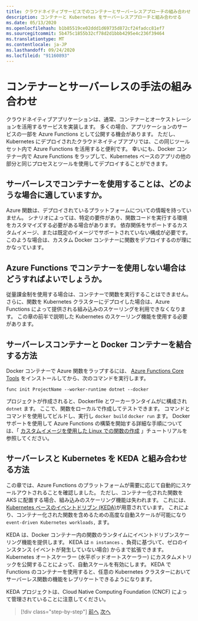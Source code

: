 ```yaml
---
title: クラウドネイティブサービスでのコンテナーとサーバーレスアプローチの組み合わせ
description: コンテナーと Kubernetes をサーバーレスアプローチと組み合わせる
ms.date: 05/13/2020
ms.openlocfilehash: b1b85519ce02ddd1d69735d872cf24fadcc81ef7
ms.sourcegitcommit: 5b475c1855b32cf78d2d1bbb4295e4c236f39464
ms.translationtype: MT
ms.contentlocale: ja-JP
ms.lasthandoff: 09/24/2020
ms.locfileid: "91160893"
---
```

# <a name="combining-containers-and-serverless-approaches"></a>コンテナーとサーバーレスの手法の組み合わせ

クラウドネイティブアプリケーションは、通常、コンテナーとオーケストレーションを活用するサービスを実装します。 多くの場合、アプリケーションのサービスの一部を Azure Functions として公開する機会があります。 ただし、Kubernetes にデプロイされたクラウドネイティブアプリでは、この同じツールセット内で Azure Functions を活用すると便利です。 幸いにも、Docker コンテナー内で Azure Functions をラップして、Kubernetes ベースのアプリの他の部分と同じプロセスとツールを使用してデプロイすることができます。

## <a name="when-does-it-make-sense-to-use-containers-with-serverless"></a>サーバーレスでコンテナーを使用することは、どのような場合に適していますか。

Azure 関数は、デプロイされているプラットフォームについての情報を持っていません。 シナリオによっては、特定の要件があり、関数コードを実行する環境をカスタマイズする必要がある場合があります。 依存関係をサポートするカスタムイメージ、または既定のイメージでサポートされていない構成が必要です。 このような場合は、カスタム Docker コンテナーに関数をデプロイするのが理にかなっています。

## <a name="when-should-you-avoid-using-containers-with-azure-functions"></a>Azure Functions でコンテナーを使用しない場合はどうすればよいでしょうか。

従量課金制を使用する場合は、コンテナーで関数を実行することはできません。 さらに、関数を Kubernetes クラスターにデプロイした場合は、Azure Functions によって提供される組み込みのスケーリングを利用できなくなります。 この章の前半で説明した Kubernetes のスケーリング機能を使用する必要があります。

## <a name="how-to-combine-serverless-and-docker-containers"></a>サーバーレスコンテナーと Docker コンテナーを結合する方法

Docker コンテナーで Azure 関数をラップするには、 [Azure Functions Core Tools](https://github.com/Azure/azure-functions-core-tools) をインストールしてから、次のコマンドを実行します。

```console
func init ProjectName --worker-runtime dotnet --docker
```

プロジェクトが作成されると、Dockerfile とワーカーランタイムがに構成され `dotnet` ます。 ここで、関数をローカルで作成してテストできます。 コマンドとコマンドを使用してビルドし、実行し  `docker build` `docker run` ます。 Docker サポートを使用して Azure Functions の構築を開始する詳細な手順については、「 [カスタムイメージを使用した Linux での関数の作成](/azure/azure-functions/functions-create-function-linux-custom-image) 」チュートリアルを参照してください。

## <a name="how-to-combine-serverless-and-kubernetes-with-keda"></a>サーバーレスと Kubernetes を KEDA と組み合わせる方法

この章では、Azure Functions のプラットフォームが需要に応じて自動的にスケールアウトされることを確認しました。 ただし、コンテナー化された関数を AKS に配置する場合、組み込みのスケーリング機能は失われます。 これには、 [Kubernetes ベースのイベントドリブン (KEDA)](/azure/azure-functions/functions-kubernetes-keda)が用意されています。 これにより、コンテナー化された関数を含めるための高度な自動スケールが可能になり `event-driven Kubernetes workloads,` ます。

KEDA は、Docker コンテナー内の関数のランタイムにイベントドリブンスケーリング機能を提供します。 KEDA は `n instances` 、負荷に基づいて、ゼロのインスタンス (イベントが発生していない場合) からまで拡張できます。 Kubernetes オートスケーラー (水平ポッドオートスケーラー) にカスタムメトリックを公開することによって、自動スケールを有効にします。 KEDA で Functions のコンテナーを使用すると、任意の Kubernetes クラスターにおいてサーバーレス関数の機能をレプリケートできるようになります。

KEDA プロジェクトは、Cloud Native Computing Foundation (CNCF) によって管理されていることに注意してください。

>[!div class="step-by-step"]
>[前へ](leverage-serverless-functions.md)
>[次へ](deploy-containers-azure.md)
